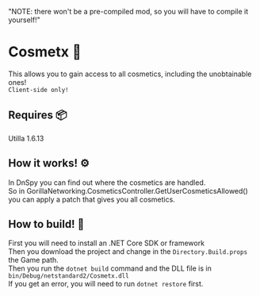 "NOTE: there won't be a pre-compiled mod, so you will have to compile it yourself!" 
# Cosmetx 🧢
This allows you to gain access to all cosmetics, including the unobtainable ones! <br />
`Client-side only!`
## Requires 📦
Utilla 1.6.13
## How it works! ⚙️
In DnSpy you can find out where the cosmetics are handled. <br />
So in GorillaNetworking.CosmeticsController.GetUserCosmeticsAllowed() you can apply a patch that gives you all cosmetics.

## How to build! 🔨
First you will need to install an .NET Core SDK or framework <br />
Then you download the project and change in the `Directory.Build.props` the Game path. <br />
Then you run the `dotnet build` command and the DLL file is in `bin/Debug/netstandard2/Cosmetx.dll` <br />
If you get an error, you will need to run `dotnet restore` first.

